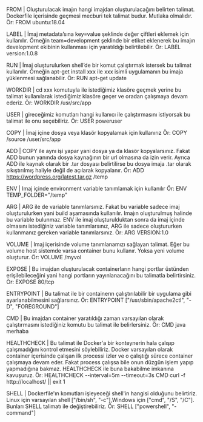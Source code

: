 FROM | Oluşturulacak imajın hangi imajdan oluşturulacağını belirten talimat. Dockerfile içerisinde geçmesi mecburi tek talimat budur. Mutlaka olmalıdır. 
Ör: FROM ubuntu:18.04

LABEL | İmaj metadata’sına key=value şeklinde değer çiftleri eklemek için kullanılır. Örneğin team=development şeklinde bir etiket eklenerek bu imajın development ekibinin kullanması için yaratıldığı belirtilebilir.
Ör: LABEL version:1.0.8


RUN | İmaj oluşturulurken shell’de bir komut çalıştırmak istersek bu talimat kullanılır. Örneğin apt-get install xxx ile xxx isimli uygulamanın bu imaja yüklenmesi sağlanabilir. 
Ör: RUN apt-get update


WORKDIR | cd xxx komutuyla ile istediğimiz klasöre geçmek yerine bu talimat kullanılarak istediğimiz klasöre geçer ve oradan çalışmaya devam ederiz. 
Ör: WORKDIR /usr/src/app


USER | gireceğimiz komutları hangi kullanıcı ile çalıştırmasını istiyorsak bu talimat ile onu seçebiliriz. 
Ör: USER poweruser


COPY | İmaj içine dosya veya klasör kopyalamak için kullanırız
Ör: COPY /source /user/src/app


ADD | COPY ile aynı işi yapar yani dosya ya da klasör kopyalarsınız. Fakat ADD bunun yanında dosya kaynağının bir url olmasına da izin verir. Ayrıca ADD ile kaynak olarak bir .tar dosyası belirtilirse bu dosya imaja .tar olarak sıkıştırılmış haliyle değil de açılarak kopyalanır. 
Ör: ADD https://wordpress.org/latest.tar.gz /temp


ENV | Imaj içinde environment variable tanımlamak için kullanılır
Ör: ENV TEMP_FOLDER="/temp"


ARG | ARG ile de variable tanımlarsınız. Fakat bu variable sadece imaj oluşturulurken yani build aşamasında kullanılır. Imajın oluşturulmuş halinde bu variable bulunmaz. ENV ile imaj oluşturulduktan sonra da imaj içinde olmasını istediğiniz variable tanımlarsınız, ARG ile sadece oluştururken kullanmanız gereken variable tanımlarsınız.
Ör: ARG VERSION:1.0


VOLUME | Imaj içerisinde volume tanımlanamızı sağlayan talimat. Eğer bu volume host sistemde varsa container bunu kullanır. Yoksa yeni volume oluşturur. 
Ör: VOLUME /myvol


EXPOSE | Bu imajdan oluşturulacak containerların hangi portlar üstünden erişilebileceğini yani hangi portların yayınlanacağını bu talimatla belirtirsiniz. 
Ör: EXPOSE 80/tcp


ENTRYPOINT | Bu talimat ile bir containerın çalıştırılabilir bir uygulama gibi ayarlanabilmesini sağlarsınız.
Ör: ENTRYPOINT ["/usr/sbin/apache2ctl", "-D", "FOREGROUND"]


CMD | Bu imajdan container yaratıldığı zaman varsayılan olarak çalıştırmasını istediğiniz komutu bu talimat ile belirlersiniz. 
Ör: CMD java merhaba


HEALTHCHECK | Bu talimat ile Docker'a bir konteynerin hala çalışıp çalışmadığını kontrol etmesini söylebiliriz. Docker varsayılan olarak container içerisinde çalışan ilk processi izler ve o çalıştığı sürece container çalışmaya devam eder. Fakat process çalışsa bile onun düzgün işlem yapıp yapmadığına bakmaz. HEALTHCHECK ile buna bakabilme imkanına kavuşuruz.
Ör: HEALTHCHECK --interval=5m --timeout=3s CMD curl -f http://localhost/ || exit 1


SHELL | Dockerfile'ın komutları işleyeceği shell'in hangisi olduğunu belirtiriz. Linux için varsayılan shell ["/bin/sh", "-c"],Windows için ["cmd", "/S", "/C"]. Bunları SHELL talimatı ile değiştirebiliriz. 
Ör: SHELL ["powershell", "-command"]
